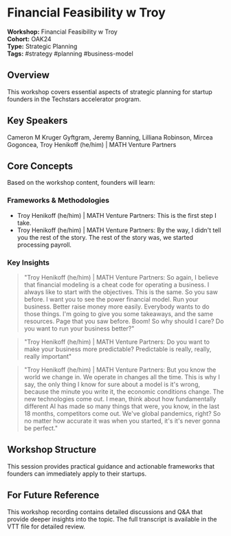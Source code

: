 # Financial Feasibility w  Troy

**Workshop:** Financial Feasibility w  Troy  
**Cohort:** OAK24  
**Type:** Strategic Planning  
**Tags:** #strategy #planning #business-model

## Overview

This workshop covers essential aspects of strategic planning for startup founders in the Techstars accelerator program.

## Key Speakers

Cameron M Kruger Gyftgram, Jeremy Banning, Lilliana Robinson, Mircea Gogoncea, Troy Henikoff (he/him) | MATH Venture Partners

## Core Concepts

Based on the workshop content, founders will learn:


### Frameworks & Methodologies

- Troy Henikoff (he/him) | MATH Venture Partners: This is the first step I take.
- Troy Henikoff (he/him) | MATH Venture Partners: By the way, I didn't tell you the rest of the story. The rest of the story was, we started processing payroll.

### Key Insights

> "Troy Henikoff (he/him) | MATH Venture Partners: So again, I believe that financial modeling is a cheat code for operating a business. I always like to start with the objectives. This is the same. So you saw before. I want you to see the power financial model. Run your business. Better raise money more easily. Everybody wants to do those things. I'm going to give you some takeaways, and the same resources. Page that you saw before. Boom! So why should I care? Do you want to run your business better?"

> "Troy Henikoff (he/him) | MATH Venture Partners: Do you want to make your business more predictable? Predictable is really, really, really important"

> "Troy Henikoff (he/him) | MATH Venture Partners: But you know the world we change in. We operate in changes all the time. This is why I say, the only thing I know for sure about a model is it's wrong, because the minute you write it, the economic conditions change. The new technologies come out. I mean, think about how fundamentally different AI has made so many things that were, you know, in the last 18 months, competitors come out. We've global pandemics, right? So no matter how accurate it was when you started, it's it's never gonna be perfect."


## Workshop Structure

This session provides practical guidance and actionable frameworks that founders can immediately apply to their startups.

## For Future Reference

This workshop recording contains detailed discussions and Q&A that provide deeper insights into the topic. The full transcript is available in the VTT file for detailed review.

